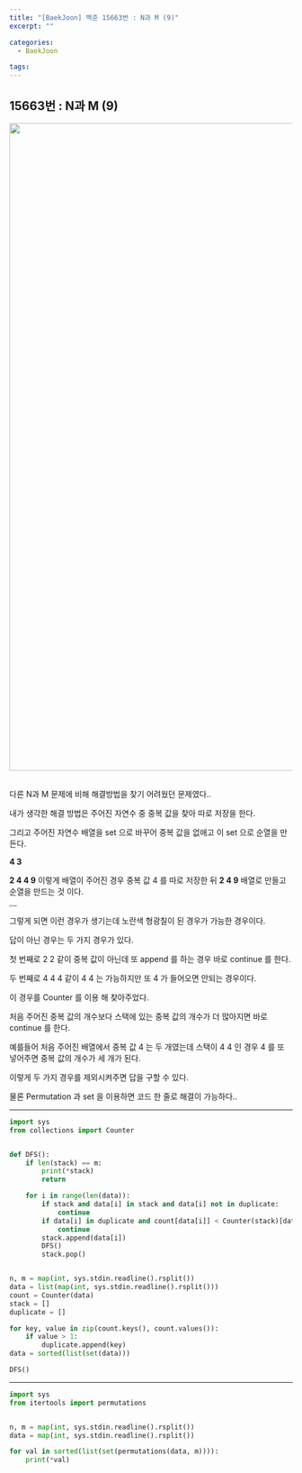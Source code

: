 ```yaml
---
title: "[BaekJoon] 백준 15663번 : N과 M (9)"
excerpt: ""

categories:
  - BaekJoon

tags:
---
```


## 15663번 : N과 M (9)

<center><img width="1150" alt="" src="https://user-images.githubusercontent.com/54533309/103096355-024aa200-4647-11eb-9780-e97df70cce11.png">
</center>


<br>

다른 N과 M 문제에 비해 해결방법을 찾기 어려웠던 문제였다..

내가 생각한 해결 방법은 주어진 자연수 중 중복 값을 찾아 따로 저장을 한다.

그리고 주어진 자연수 배열을 set 으로 바꾸어 중복 값을 없애고 이 set 으로 순열을 만든다.

**4 3**

**2 4 4 9** 이렇게 배열이 주어진 경우 중복 값 4 를 따로 저장한 뒤 **2 4 9** 배열로 만들고 순열을 만드는 것 이다.

<img src="https://user-images.githubusercontent.com/54533309/103096814-85202c80-4648-11eb-956e-42dfe3da4685.png" alt="image" style="zoom:24%;" />

그렇게 되면 이런 경우가 생기는데 노란색 형광칠이 된 경우가 가능한 경우이다.

답이 아닌 경우는 두 가지 경우가 있다.

첫 번째로 2 2 같이 중복 값이 아닌데 또 append 를 하는 경우 바로 continue 를 한다.

두 번째로 4 4 4 같이 4 4 는 가능하지만 또 4 가 들어오면 안되는 경우이다.

이 경우를 Counter 를 이용 해 찾아주었다.

처음 주어진 중복 값의 개수보다 스택에 있는 중복 값의 개수가 더 많아지면 바로 continue 를 한다.

예를들어 처음 주어진 배열에서 중복 값 4 는 두 개였는데 스택이 4 4 인 경우 4 를 또 넣어주면 중복 값의 개수가 세 개가 된다.

이렇게 두 가지 경우를 제외시켜주면 답을 구할 수 있다.

물론 Permutation 과 set 을 이용하면 코드 한 줄로 해결이 가능하다..

---

```python
import sys
from collections import Counter


def DFS():
	if len(stack) == m:
		print(*stack)
		return

	for i in range(len(data)):
		if stack and data[i] in stack and data[i] not in duplicate:
			continue
		if data[i] in duplicate and count[data[i]] < Counter(stack)[data[i]] + 1:
			continue
		stack.append(data[i])
		DFS()
		stack.pop()


n, m = map(int, sys.stdin.readline().rsplit())
data = list(map(int, sys.stdin.readline().rsplit()))
count = Counter(data)
stack = []
duplicate = []

for key, value in zip(count.keys(), count.values()):
	if value > 1:
		duplicate.append(key)
data = sorted(list(set(data)))

DFS()
```

---

```python
import sys
from itertools import permutations


n, m = map(int, sys.stdin.readline().rsplit())
data = map(int, sys.stdin.readline().rsplit())

for val in sorted(list(set(permutations(data, m)))):
	print(*val)
```

<br>

